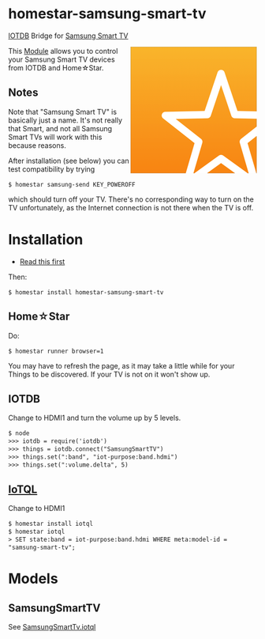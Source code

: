 # homestar-samsung-smart-tv
[IOTDB](https://github.com/dpjanes/node-iotdb) Bridge for [Samsung Smart TV](http://www.samsung.com/us/experience/smart-tv/)

<img src="https://raw.githubusercontent.com/dpjanes/iotdb-homestar/master/docs/HomeStar.png" align="right" />

This [Module](https://homestar.io/about/things) allows you to control your Samsung Smart TV devices from IOTDB and Home☆Star.

## Notes 

Note that "Samsung Smart TV" is basically just a name. It's not really that Smart, and not all Samsung Smart TVs will work with this because reasons.

After installation (see below) you can test compatibility by trying

	$ homestar samsung-send KEY_POWEROFF
	
which should turn off your TV. There's no corresponding way to turn on the TV unfortunately, as the Internet connection is not there when the TV is off.

# Installation

* [Read this first](https://github.com/dpjanes/node-iotdb/blob/master/docs/install.md)

Then:

    $ homestar install homestar-samsung-smart-tv

## Home☆Star

Do:

	$ homestar runner browser=1
	
You may have to refresh the page, as it may take a little while for your Things to be discovered. If your TV is not on it won't show up.

## IOTDB

Change to HDMI1 and turn the volume up by 5 levels.

	$ node
	>>> iotdb = require('iotdb')
	>>> things = iotdb.connect("SamsungSmartTV")
	>>> things.set(":band", "iot-purpose:band.hdmi")
	>>> things.set(":volume.delta", 5)
	
## [IoTQL](https://github.com/dpjanes/iotdb-iotql)

Change to HDMI1 

	$ homestar install iotql
	$ homestar iotql
	> SET state:band = iot-purpose:band.hdmi WHERE meta:model-id = "samsung-smart-tv";
	

# Models
## SamsungSmartTV

See [SamsungSmartTv.iotql](https://github.com/dpjanes/homestar-samsung-smart-tv/blob/master/models/SamsungSmartTv.iotql)
